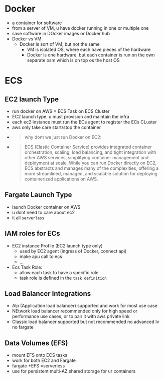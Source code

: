 # Docker

- a container for software
- from a server of VM, u have docker running in one or multiple one
- save software in DOcker images or Docker hub
- Docker vs VM
  - Docker is sort of VM, but not the same
    - VM is isolated OS, where each have pieces of the hardware
    - Docker is one hardware, but each container is run on the own separate osm which is on top os the host OS

# ECS

## EC2 launch Type

- run docker on AWS = ECS Task on ECS Cluster
- EC2 launch type: u must provision and maintain the infra
- each ec2 instance must run the ECs agent to register the ECs CLuster
- aws only take care start/stop the container
- > why dont we just run Docker on EC2:
- > ECS (Elastic Container Service) provides integrated container orchestration, scaling, load balancing, and tight integration with other AWS services, simplifying container management and deployment at scale. While you can run Docker directly on EC2, ECS abstracts and manages many of the complexities, offering a more streamlined, managed, and scalable solution for deploying containerized applications on AWS.

## Fargate Launch Type

- launch Docker container on AWS
- u dont need to care about ec2
- it all `serverless`

## IAM roles for ECs

- EC2 instance Profile (EC2 launch type only)
  - used by EC2 agent (ingress of Docker, connect api)
  - make apu call to ecs
  - ...
- Ecs Task Role:
  - allow each task to have a specific role
  - task role is defined in the `task definition`

## Load Balancer Integrations

- Alp (Application load balancer) supported and work for most use case
- NEtwork load balancer recommended only for high speed or performance use cases, or to pair it with aws private link
- Classic load balancer supported but not recommended no advanced lv no fargate

## Data Volumes (EFS)

- mount EFS onto ECS tasks
- work for both EC2 and Fargate
- fargate +EFS =serverless
- use for persistent multi-AZ shared storage for ur containers
